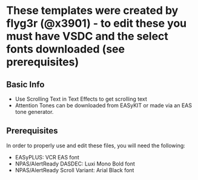 # These templates were created by flyg3r (@x3901) - to edit these you must have VSDC and the select fonts downloaded (see prerequisites)

## Basic Info
- Use Scrolling Text in Text Effects to get scrolling text
- Attention Tones can be downloaded from EASyKIT or made via an EAS tone generator.
## Prerequisites
In order to properly use and edit these files, you will need the following:
- EASyPLUS: VCR EAS font
- NPAS/AlertReady DASDEC: Luxi Mono Bold font
- NPAS/AlertReady Scroll Variant: Arial Black font
